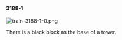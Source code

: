 #### 3188-1
![train-3188-1-0.png](https://github.com/lil-lab/nlvr/raw/master/nlvr/train/images/13/train-3188-1-0.png "train-3188-1-0.png")

There is a black block as the base of a tower.